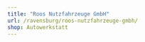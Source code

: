 ```yaml
---
title: "Roos Nutzfahrzeuge GmbH"
url: /ravensburg/roos-nutzfahrzeuge-gmbh/
shop: Autowerkstatt
---
```

